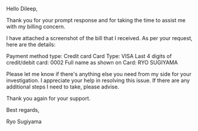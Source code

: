 Hello Dileep,

Thank you for your prompt response and for taking the time to assist me with my billing concern.

I have attached a screenshot of the bill that I received. As per your request, here are the details:

Payment method type: Credit card
Card Type: VISA
Last 4 digits of credit/debit card: 0002
Full name as shown on Card: RYO SUGIYAMA

Please let me know if there's anything else you need from my side for your investigation. I appreciate your help in resolving this issue. If there are any additional steps I need to take, please advise.

Thank you again for your support.

Best regards,

Ryo Sugiyama
